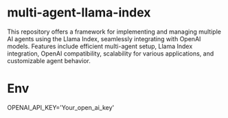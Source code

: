 # multi-agent-llama-index
This repository offers a framework for implementing and managing multiple AI agents using the Llama Index, seamlessly integrating with OpenAI models. Features include efficient multi-agent setup, Llama Index integration, OpenAI compatibility, scalability for various applications, and customizable agent behavior.

# Env
OPENAI_API_KEY='Your_open_ai_key'